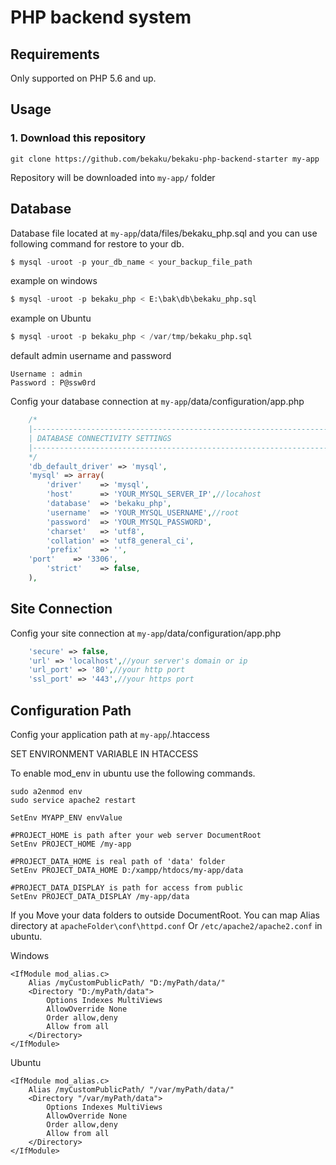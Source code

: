 # PHP backend system

Requirements
------------

Only supported on PHP 5.6 and up.

## Usage

### 1. Download this repository
```
git clone https://github.com/bekaku/bekaku-php-backend-starter my-app
```

Repository will be downloaded into `my-app/` folder

## Database

Database file located at `my-app`/data/files/bekaku_php.sql and you can use following command for restore to your db.

```sql
$ mysql -uroot -p your_db_name < your_backup_file_path
```
example on windows
```sql
$ mysql -uroot -p bekaku_php < E:\bak\db\bekaku_php.sql
```
example on Ubuntu
```sql
$ mysql -uroot -p bekaku_php < /var/tmp/bekaku_php.sql
```
default admin username and password
```
Username : admin
Password : P@ssw0rd
```

Config your database connection at `my-app`/data/configuration/app.php
```php
    /*
    |--------------------------------------------------------------------------
    | DATABASE CONNECTIVITY SETTINGS
    |--------------------------------------------------------------------------
    */
    'db_default_driver' => 'mysql',
    'mysql' => array(
        'driver'    => 'mysql',
        'host'      => 'YOUR_MYSQL_SERVER_IP',//locahost
        'database'  => 'bekaku_php',
        'username'  => 'YOUR_MYSQL_USERNAME',//root
        'password'  => 'YOUR_MYSQL_PASSWORD',
        'charset'   => 'utf8',
        'collation' => 'utf8_general_ci',
        'prefix'    => '',
	'port'    => '3306',
        'strict'    => false,
    ),
```

## Site Connection
Config your site connection at `my-app`/data/configuration/app.php
```php
    'secure' => false,
    'url' => 'localhost',//your server's domain or ip
    'url_port' => '80',//your http port
    'ssl_port' => '443',//your https port
```

## Configuration Path
Config your application path at `my-app`/.htaccess
 
SET ENVIRONMENT VARIABLE IN HTACCESS

To enable mod_env in ubuntu use the following commands.

 ```
sudo a2enmod env
sudo service apache2 restart
 ```
 
 ```
SetEnv MYAPP_ENV envValue
 ```


 ```.htaccess
#PROJECT_HOME is path after your web server DocumentRoot
SetEnv PROJECT_HOME /my-app

#PROJECT_DATA_HOME is real path of 'data' folder
SetEnv PROJECT_DATA_HOME D:/xampp/htdocs/my-app/data

#PROJECT_DATA_DISPLAY is path for access from public
SetEnv PROJECT_DATA_DISPLAY /my-app/data
```
If you Move your data folders to outside DocumentRoot. You can map Alias directory at `apacheFolder\conf\httpd.conf` Or `/etc/apache2/apache2.conf` in ubuntu.

Windows
```
<IfModule mod_alias.c>
    Alias /myCustomPublicPath/ "D:/myPath/data/"
    <Directory "D:/myPath/data">
        Options Indexes MultiViews
        AllowOverride None
        Order allow,deny
        Allow from all
    </Directory>	
</IfModule>
```
Ubuntu
```
<IfModule mod_alias.c>
    Alias /myCustomPublicPath/ "/var/myPath/data/"
    <Directory "/var/myPath/data">
        Options Indexes MultiViews
        AllowOverride None
        Order allow,deny
        Allow from all
    </Directory>
</IfModule>
```
